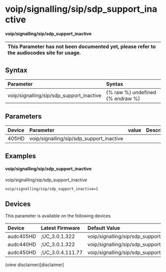 ﻿---
description: voip/signalling/sip/sdp_support_inactive
search: false
---

# voip/signalling/sip/sdp_support_inactive

#### voip/signalling/sip/sdp_support_inactive


| This Parameter has not been documented yet, please refer to the audiocodes site for usage.  |
| :--- |

## Syntax
| Parameter | Syntax |
| :--- | :--- |
|voip/signalling/sip/sdp_support_inactive | {% raw %} undefined {% endraw %} |

## Parameters
|Device|Parameter|value|Description|
|:---|:---|:---|:---|
| 405HD | voip/signalling/sip/sdp_support_inactive |  |  |

## Examples
#### voip/signalling/sip/sdp_support_inactive

voip/signalling/sip/sdp_support_inactive

```
voip/signalling/sip/sdp_support_inactive=1
```

## Devices
This parameter is available on the following devices

| Device | Latest Firmware | Default Value |
|:---|:---|:---|
| audc405HD | ;UC_3.0.1.322 | voip/signalling/sip/sdp_support_inactive=1 
| audc440HD | ;UC_3.0.1.322 | voip/signalling/sip/sdp_support_inactive=1 
| audc450HD | ;UC_3.0.4.111.77 | voip/signalling/sip/sdp_support_inactive=1 

(view disclaimer)[disclaimer]
